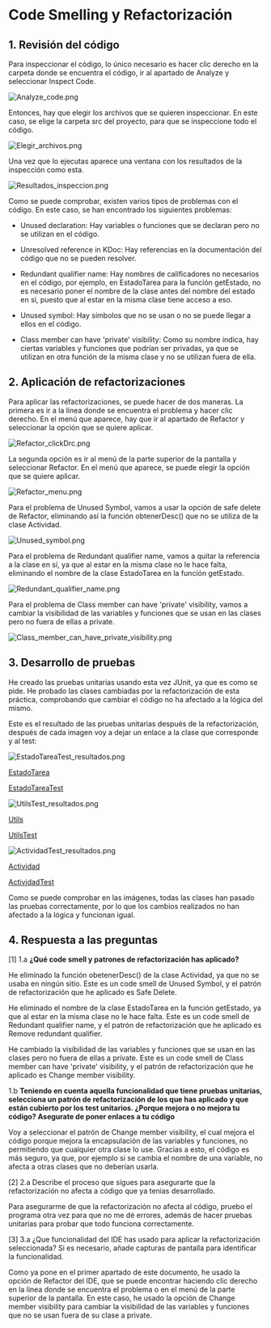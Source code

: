 
# Code Smelling y Refactorización

## 1. **Revisión del código**

Para inspeccionar el código, lo único necesario es hacer clic derecho en la carpeta donde se encuentra el código, ir al apartado de Analyze y seleccionar Inspect Code.

![Analyze_code.png](IMAGENES/CODE%20SMELL/Analyze_code.png)

Entonces, hay que elegir los archivos que se quieren inspeccionar. En este caso, se elige la carpeta src del proyecto, para que se inspeccione todo el código.

![Elegir_archivos.png](IMAGENES/CODE%20SMELL/Elegir_archivos.png)

Una vez que lo ejecutas aparece una ventana con los resultados de la inspección como esta.

![Resultados_inspeccion.png](IMAGENES/CODE%20SMELL/Resultados_inspeccion.png)

Como se puede comprobar, existen varios tipos de problemas con el código. En este caso, se han encontrado los siguientes problemas:

- Unused declaration: Hay variables o funciones que se declaran pero no se utilizan en el código.

- Unresolved reference in KDoc: Hay referencias en la documentación del código que no se pueden resolver.

- Redundant qualifier name: Hay nombres de calificadores no necesarios en el código, por ejemplo, en EstadoTarea para la función getEstado, no es necesario poner el nombre de la clase antes del nombre del estado en sí, puesto que al estar en la misma clase tiene acceso a eso. 

- Unused symbol: Hay símbolos que no se usan o no se puede llegar a ellos en el código.

- Class member can have 'private' visibility: Como su nombre indica, hay ciertas variables y funciones que podrían ser privadas, ya que se utilizan en otra función de la misma clase y no se utilizan fuera de ella.

## 2. **Aplicación de refactorizaciones**

Para aplicar las refactorizaciones, se puede hacer de dos maneras. La primera es ir a la línea donde se encuentra el problema y hacer clic derecho. En el menú que aparece, hay que ir al apartado de Refactor y seleccionar la opción que se quiere aplicar.

![Refactor_clickDrc.png](IMAGENES/CODE%20SMELL/Refactor_clickDrc.png)

La segunda opción es ir al menú de la parte superior de la pantalla y seleccionar Refactor. En el menú que aparece, se puede elegir la opción que se quiere aplicar.

![Refactor_menu.png](IMAGENES/CODE%20SMELL/Refactor_menu.png)

Para el problema de Unused Symbol, vamos a usar la opción de safe delete de Refactor, eliminando así la función obtenerDesc() que no se utiliza de la clase Actividad.

![Unused_symbol.png](IMAGENES/CODE%20SMELL/Unused_symbol.png)

Para el problema de Redundant qualifier name, vamos a quitar la referencia a la clase en sí, ya que al estar en la misma clase no le hace falta, eliminando el nombre de la clase EstadoTarea en la función getEstado.

![Redundant_qualifier_name.png](IMAGENES/CODE%20SMELL/Redundant_qualifier_name.png)

Para el problema de Class member can have 'private' visibility, vamos a cambiar la visibilidad de las variables y funciones que se usan en las clases pero no fuera de ellas a private.

![Class_member_can_have_private_visibility.png](IMAGENES/CODE%20SMELL/Class_member_can_have_private_visibility.png)

## 3. **Desarrollo de pruebas**

He creado las pruebas unitarias usando esta vez JUnit, ya que es como se pide. He probado las clases cambiadas por la refactorización de esta práctica, comprobando que cambiar el código no ha afectado a la lógica del mismo.

Este es el resultado de las pruebas unitarias después de la refactorización, después de cada imagen voy a dejar un enlace a la clase que corresponde y al test:

![EstadoTareaTest_resultados.png](IMAGENES/CODE%20SMELL/EstadoTareaTest_resultados.png)

[EstadoTarea]()

[EstadoTareaTest]()

![UtilsTest_resultados.png](IMAGENES/CODE%20SMELL/UtilsTest_resultados.png)

[Utils]()

[UtilsTest]()

![ActividadTest_resultados.png](IMAGENES/CODE%20SMELL/ActividadTest_resultados.png)

[Actividad]()

[ActividadTest]()

Como se puede comprobar en las imágenes, todas las clases han pasado las pruebas correctamente, por lo que los cambios realizados no han afectado a la lógica y funcionan igual.

## 4. **Respuesta a las preguntas**

[1]
1.a **¿Qué code smell y patrones de refactorización has aplicado?**

He eliminado la función obetenerDesc() de la clase Actividad, ya que no se usaba en ningún sitio. Este es un code smell de Unused Symbol, y el patrón de refactorización que he aplicado es Safe Delete.

He eliminado el nombre de la clase EstadoTarea en la función getEstado, ya que al estar en la misma clase no le hace falta. Este es un code smell de Redundant qualifier name, y el patrón de refactorización que he aplicado es Remove redundant qualifier.

He cambiado la visibilidad de las variables y funciones que se usan en las clases pero no fuera de ellas a private. Este es un code smell de Class member can have 'private' visibility, y el patrón de refactorización que he aplicado es Change member visibility.

1.b **Teniendo en cuenta aquella funcionalidad que tiene pruebas unitarias, selecciona un patrón de refactorización de los que has aplicado y que están cubierto por los test unitarios. ¿Porque mejora o no mejora tu código? Asegurate de poner enlaces a tu código**

Voy a seleccionar el patrón de Change member visibility, el cual mejora el código porque mejora la encapsulación de las variables y funciones, no permitiendo que cualquier otra clase lo use. Gracias a esto, el código es más seguro, ya que, por ejemplo si se cambia el nombre de una variable, no afecta a otras clases que no deberían usarla.


[2]
2.a Describe el proceso que sigues para asegurarte que la refactorización no afecta a código que ya tenias desarrollado.

Para asegurarme de que la refactorización no afecta al código, pruebo el programa otra vez para que no me dé errores, además de hacer pruebas unitarias para probar que todo funciona correctamente.


[3]
3.a ¿Que funcionalidad del IDE has usado para aplicar la refactorización seleccionada? Si es necesario, añade capturas de pantalla para identificar la funcionalidad.

Como ya pone en el primer apartado de este documento, he usado la opción de Refactor del IDE, que se puede encontrar haciendo clic derecho en la línea donde se encuentra el problema o en el menú de la parte superior de la pantalla. En este caso, he usado la opción de Change member visibility para cambiar la visibilidad de las variables y funciones que no se usan fuera de su clase a private.
